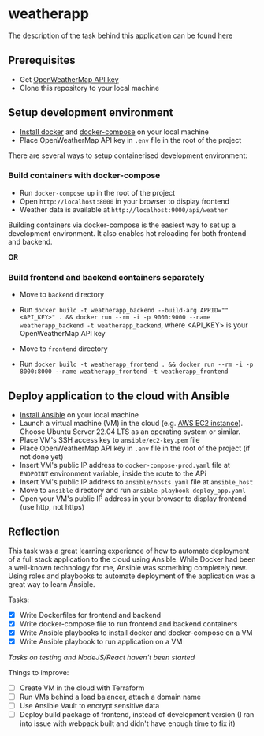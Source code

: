 # weatherapp

The description of the task behind this application can be found [here](https://github.com/eficode/weatherapp)
## Prerequisites
- Get [OpenWeatherMap API key](https://openweathermap.org/)
- Clone this repository to your local machine

## Setup development environment
- [Install docker](https://docs.docker.com/engine/install/) and [docker-compose](https://docs.docker.com/compose/install/) on your local machine
- Place OpenWeatherMap API key in `.env` file in the root of the project

There are several ways to setup containerised development environment:

### Build containers with docker-compose
- Run `docker-compose up` in the root of the project
- Open `http://localhost:8000` in your browser to display frontend
- Weather data is available at `http://localhost:9000/api/weather`

Building containers via docker-compose is the easiest way to set up a development environment. It also enables hot reloading for both frontend and backend.

**OR** 

### Build frontend and backend containers separately
- Move to `backend` directory
- Run `docker build -t weatherapp_backend --build-arg APPID=""<API_KEY>" . && docker run --rm -i -p 9000:9000 --name weatherapp_backend -t weatherapp_backend`, where <API_KEY> is your OpenWeatherMap API key

- Move to `frontend` directory
- Run `docker build -t weatherapp_frontend . && docker run --rm -i -p 8000:8000 --name weatherapp_frontend -t weatherapp_frontend`

## Deploy application to the cloud with Ansible

- [Install Ansible](https://docs.ansible.com/ansible/latest/installation_guide/intro_installation.html) on your local machine
- Launch a virtual machine (VM) in the cloud (e.g. [AWS EC2 instance](https://aws.amazon.com/ec2/)). Choose Ubuntu Server 22.04 LTS as an operating system or similar.
- Place VM's SSH access key to `ansible/ec2-key.pem` file
- Place OpenWeatherMap API key in `.env` file in the root of the project (if not done yet)
- Insert VM's public IP address to `docker-compose-prod.yaml` file at `ENDPOINT` environment variable, inside the route to the APi
- Insert VM's public IP address to `ansible/hosts.yaml` file at `ansible_host` 
- Move to `ansible` directory and run `ansible-playbook deploy_app.yaml`
- Open your VM's public IP address in your browser to display frontend (use http, not https)

## Reflection
This task was a great learning experience of how to automate deployment of a full stack application to the cloud using Ansible. While Docker had been a well-known technology for me, Ansible was something completely new. Using roles and playbooks to automate deployment of the application was a great way to learn Ansible. 

Tasks:
- [x] Write Dockerfiles for frontend and backend
- [x] Write docker-compose file to run frontend and backend containers
- [x] Write Ansible playbooks to install docker and docker-compose on a VM
- [x] Write Ansible playbook to run application on a VM

*Tasks on testing and NodeJS/React haven't been started*

Things to improve:
- [ ] Create VM in the cloud with Terraform
- [ ] Run VMs behind a load balancer, attach a domain name
- [ ] Use Ansible Vault to encrypt sensitive data
- [ ] Deploy build package of frontend, instead of development version (I ran into issue with webpack built and didn't have enough time to fix it)
